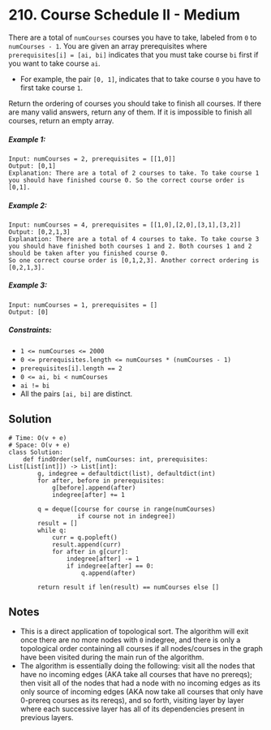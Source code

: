 # 210. Course Schedule II - Medium

There are a total of `numCourses` courses you have to take, labeled from `0` to `numCourses - 1`. You are given an array prerequisites where `prerequisites[i] = [ai, bi]` indicates that you must take course `bi` first if you want to take course `ai`.

- For example, the pair `[0, 1]`, indicates that to take course `0` you have to first take course `1`.

Return the ordering of courses you should take to finish all courses. If there are many valid answers, return any of them. If it is impossible to finish all courses, return an empty array.

##### Example 1:

```
Input: numCourses = 2, prerequisites = [[1,0]]
Output: [0,1]
Explanation: There are a total of 2 courses to take. To take course 1 you should have finished course 0. So the correct course order is [0,1].
```

##### Example 2:

```
Input: numCourses = 4, prerequisites = [[1,0],[2,0],[3,1],[3,2]]
Output: [0,2,1,3]
Explanation: There are a total of 4 courses to take. To take course 3 you should have finished both courses 1 and 2. Both courses 1 and 2 should be taken after you finished course 0.
So one correct course order is [0,1,2,3]. Another correct ordering is [0,2,1,3].
```

##### Example 3:

```
Input: numCourses = 1, prerequisites = []
Output: [0]
```

##### Constraints:

- `1 <= numCourses <= 2000`
- `0 <= prerequisites.length <= numCourses * (numCourses - 1)`
- `prerequisites[i].length == 2`
- `0 <= ai, bi < numCourses`
- `ai != bi`
- All the pairs `[ai, bi]` are distinct.

## Solution

```
# Time: O(v + e)
# Space: O(v + e)
class Solution:
    def findOrder(self, numCourses: int, prerequisites: List[List[int]]) -> List[int]:
        g, indegree = defaultdict(list), defaultdict(int)
        for after, before in prerequisites:
            g[before].append(after)
            indegree[after] += 1
        
        q = deque([course for course in range(numCourses) 
                   if course not in indegree])
        result = []
        while q:
            curr = q.popleft()
            result.append(curr)
            for after in g[curr]:
                indegree[after] -= 1
                if indegree[after] == 0:
                    q.append(after)
        
        return result if len(result) == numCourses else []
```

## Notes
- This is a direct application of topological sort. The algorithm will exit once there are no more nodes with `0` indegree, and there is only a topological order containing all courses if all nodes/courses in the graph have been visited during the main run of the algorithm. 
- The algorithm is essentially doing the following: visit all the nodes that have no incoming edges (AKA take all courses that have no prereqs); then visit all of the nodes that had a node with no incoming edges as its only source of incoming edges (AKA now take all courses that only have 0-prereq courses as its rereqs), and so forth, visiting layer by layer where each successive layer has all of its dependencies present in previous layers.